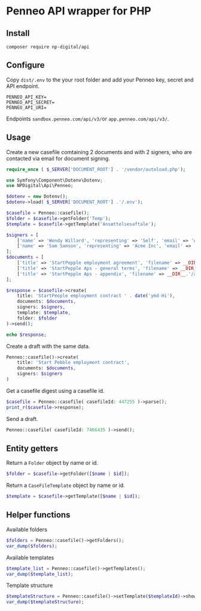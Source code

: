 # Penneo API wrapper for PHP

## Install

```shell
composer require np-digital/api
```

## Configure

Copy `dist/.env` to the your root folder and add your Penneo key, secret and API endpoint.

	PENNEO_API_KEY=
	PENNEO_API_SECRET=
	PENNEO_API_URI=

Endpoints `sandbox.penneo.com/api/v3/`or `app.penneo.com/api/v3/`.

## Usage

Create a new casefile comtaining 2 documents and with 2 signers, who are contacted via email for document signing.

```php
require_once ( $_SERVER['DOCUMENT_ROOT'] . '/vendor/autoload.php');

use Symfony\Component\Dotenv\Dotenv;
use NPDigital\Api\Penneo;

$dotenv = new Dotenv();
$dotenv->load( $_SERVER['DOCUMENT_ROOT'] .'/.env');

$casefile = Penneo::casefile();
$folder = $casefile->getFolder('Temp');
$template = $casefile->getTemplate('Ansættelsesaftale');

$signers = [
	['name' => 'Wendy Willard', 'representing' => 'Self', 'email' => 'wendy.willard@yahoo.com', 'signerTypeId' => 0],
	['name' => 'Sam Samson', 'representing' => 'Acme Inc', 'email' => 'sam@acme.io', 'signerTypeId' => 1]
];
$documents = [
	['title' => 'StartPepple employment agreement', 'filename' => __DIR__.'/contract.pdf', 'documentTypeId' => 0],
	['title' => 'StartPepple Aps - general terms', 'filename' => __DIR__.'/terms.pdf', 'documentTypeId' => 1],
	['title' => 'StartPepple Aps - appendix', 'filename' => __DIR__.'/appendix.pdf', 'documentTypeId' => 2],
];

$response = $casefile->create(
	title: 'StartPeople employment contract ' . date('ymd-Hi'), 
	documents: $documents, 
	signers: $signers,
	template: $template,
	folder: $folder
)->send();

echo $response;
```

Create a draft with the same data.

```php
Penneo::casefile()->create(
	title: 'Start Pebble employment contract', 
	documents: $documents, 
	signers: $signers
)
```

Get a casefile digest using a casefile id.

```php
$casefile = Penneo::casefile( casefileId: 447255 )->parse();
print_r($casefile->response);
```

Send a draft.

```php
Penneo::casefile( casefileId: 7466435 )->send();
```

## Entity getters

Return a `Folder` object by name or id.
```php
$folder = $casefile->getFolder([$name | $id]);
```

Return a `CaseFileTemplate` object by name or id.
```php
$template = $casefile->getTemplate([$name | $id]);
```

## Helper functions

Available folders

```php
$folders = Penneo::casefile()->getFolders();
var_dump($folders);
```

Available templates

```php
$template_list = Penneo::casefile()->getTemplates();
var_dump($template_list);
```

Template structure

```php
$templateStructure = Penneo::casefile()->setTemplate($templateId)->showTemplate();
var_dump($templateStructure);
```
